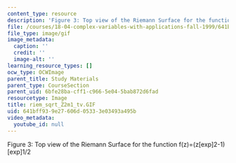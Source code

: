```yaml
---
content_type: resource
description: 'Figure 3: Top view of the Riemann Surface for the function f(z)=(z[exp]2-1)[exp]1/2'
file: /courses/18-04-complex-variables-with-applications-fall-1999/641bff939e27606d05333e03493a495b_riem_sqrt_Z2m1_tv.GIF
file_type: image/gif
image_metadata:
  caption: ''
  credit: ''
  image-alt: ''
learning_resource_types: []
ocw_type: OCWImage
parent_title: Study Materials
parent_type: CourseSection
parent_uid: 6bfe28ba-cff1-c966-5e04-5bab872d6fad
resourcetype: Image
title: riem_sqrt_Z2m1_tv.GIF
uid: 641bff93-9e27-606d-0533-3e03493a495b
video_metadata:
  youtube_id: null
---
```

Figure 3: Top view of the Riemann Surface for the function f(z)=(z[exp]2-1)[exp]1/2

